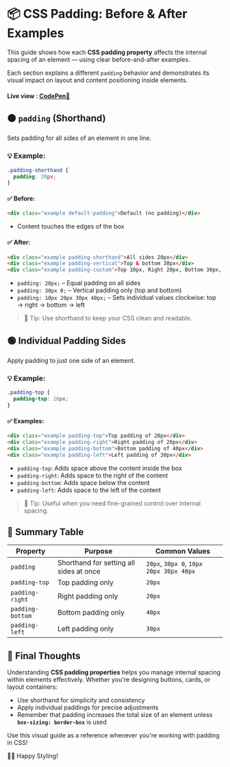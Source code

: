 # 📦 CSS Padding: Before & After Examples

This guide shows how each **CSS padding property** affects the internal spacing of an element — using clear before-and-after examples.

Each section explains a different `padding` behavior and demonstrates its visual impact on layout and content positioning inside elements.

#### **Live view** : [CodePen📝](https://codepen.io/onyxwizard/pen/azOYwWz)

## 🟠 `padding` (Shorthand)

Sets padding for all sides of an element in one line.

### 💡 Example:
```css
.padding-shorthand {
  padding: 20px;
}
```

#### ✅ Before:
```html
<div class="example default-padding">Default (no padding)</div>
```
- Content touches the edges of the box

#### ✅ After:
```html
<div class="example padding-shorthand">All sides 20px</div>
<div class="example padding-vertical">Top & bottom 30px</div>
<div class="example padding-custom">Top 10px, Right 20px, Bottom 30px, Left 40px</div>
```

- `padding: 20px;` – Equal padding on all sides
- `padding: 30px 0;` – Vertical padding only (top and bottom)
- `padding: 10px 20px 30px 40px;` – Sets individual values clockwise: top → right → bottom → left

> 📌 Tip: Use shorthand to keep your CSS clean and readable.

## 🟢 Individual Padding Sides

Apply padding to just one side of an element.

### 💡 Example:
```css
.padding-top {
  padding-top: 20px;
}
```

#### ✅ Examples:
```html
<div class="example padding-top">Top padding of 20px</div>
<div class="example padding-right">Right padding of 20px</div>
<div class="example padding-bottom">Bottom padding of 40px</div>
<div class="example padding-left">Left padding of 30px</div>
```

- `padding-top`: Adds space above the content inside the box
- `padding-right`: Adds space to the right of the content
- `padding-bottom`: Adds space below the content
- `padding-left`: Adds space to the left of the content

> 📌 Tip: Useful when you need fine-grained control over internal spacing.

## 🎉 Summary Table

| Property | Purpose | Common Values |
|---|---|---|
| `padding` | Shorthand for setting all sides at once | `20px`, `30px 0`, `10px 20px 30px 40px` |
| `padding-top` | Top padding only | `20px` |
| `padding-right` | Right padding only | `20px` |
| `padding-bottom` | Bottom padding only | `40px` |
| `padding-left` | Left padding only | `30px` |

## 🧠 Final Thoughts

Understanding **CSS padding properties** helps you manage internal spacing within elements effectively. Whether you're designing buttons, cards, or layout containers:

* Use shorthand for simplicity and consistency
* Apply individual paddings for precise adjustments
* Remember that padding increases the total size of an element unless **`box-sizing: border-box`** is used

Use this visual guide as a reference whenever you're working with padding in CSS!

🧱✨ Happy Styling!